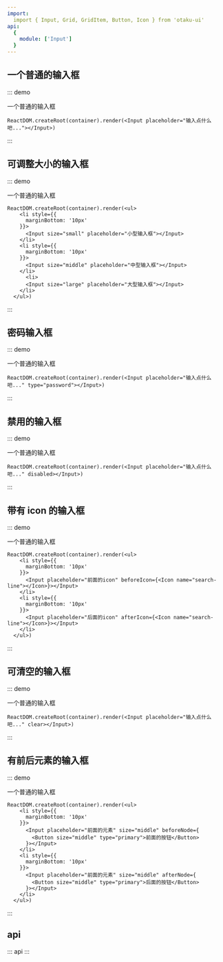 ```yaml
---
import:
  import { Input, Grid, GridItem, Button, Icon } from 'otaku-ui'
api:
  {
    module: ['Input']
  }
---
```




## 一个普通的输入框

::: demo

一个普通的输入框

```tsx
ReactDOM.createRoot(container).render(<Input placeholder="输入点什么吧..."></Input>)
```
:::


## 可调整大小的输入框

::: demo

一个普通的输入框

```tsx
ReactDOM.createRoot(container).render(<ul>
    <li style={{
      marginBottom: '10px'
    }}>
      <Input size="small" placeholder="小型输入框"></Input>
    </li>
    <li style={{
      marginBottom: '10px'
    }}>
      <Input size="middle" placeholder="中型输入框"></Input>
    </li>
      <li>
      <Input size="large" placeholder="大型输入框"></Input>
    </li>
  </ul>)

```
:::

## 密码输入框

::: demo

一个普通的输入框

```tsx
ReactDOM.createRoot(container).render(<Input placeholder="输入点什么吧..." type="password"></Input>)
```
:::

## 禁用的输入框

::: demo

一个普通的输入框

```tsx
ReactDOM.createRoot(container).render(<Input placeholder="输入点什么吧..." disabled></Input>)
```
:::

## 带有 icon 的输入框

::: demo

一个普通的输入框

```tsx
ReactDOM.createRoot(container).render(<ul>
    <li style={{
      marginBottom: '10px'
    }}>
      <Input placeholder="前面的icon" beforeIcon={<Icon name="search-line"></Icon>}></Input>
    </li>
    <li style={{
      marginBottom: '10px'
    }}>
      <Input placeholder="后面的icon" afterIcon={<Icon name="search-line"></Icon>}></Input>
    </li>
  </ul>)

```
:::

## 可清空的输入框

::: demo

一个普通的输入框

```tsx
ReactDOM.createRoot(container).render(<Input placeholder="输入点什么吧..." clear></Input>)
```
:::


## 有前后元素的输入框

::: demo

一个普通的输入框

```tsx
ReactDOM.createRoot(container).render(<ul>
    <li style={{
      marginBottom: '10px'
    }}>
      <Input placeholder="前面的元素" size="middle" beforeNode={
        <Button size="middle" type="primary">前面的按钮</Button>
      }></Input>
    </li>
    <li style={{
      marginBottom: '10px'
    }}>
      <Input placeholder="前面的元素" size="middle" afterNode={
        <Button size="middle" type="primary">后面的按钮</Button>
      }></Input>
    </li>
  </ul>)

```
:::

## api

::: api
:::

